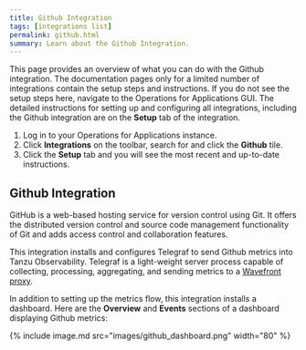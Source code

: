 ```yaml
---
title: Github Integration
tags: [integrations list]
permalink: github.html
summary: Learn about the Github Integration.
---
```


This page provides an overview of what you can do with the Github integration. The documentation pages only for a limited number of integrations contain the setup steps and instructions. If you do not see the setup steps here, navigate to the Operations for Applications GUI. The detailed instructions for setting up and configuring all integrations, including the Github integration are on the **Setup** tab of the integration.

1. Log in to your Operations for Applications instance. 
2. Click **Integrations** on the toolbar, search for and click the **Github** tile. 
3. Click the **Setup** tab and you will see the most recent and up-to-date instructions.

## Github Integration
GitHub is a web-based hosting service for version control using Git. It offers the distributed version control and source code management functionality of Git and adds access control and collaboration features.

This integration installs and configures Telegraf to send Github metrics into Tanzu Observability. Telegraf is a light-weight server process capable of collecting, processing, aggregating, and sending metrics to a [Wavefront proxy](https://docs.wavefront.com/proxies.html).

In addition to setting up the metrics flow, this integration installs a dashboard. Here are the **Overview** and **Events** sections of a dashboard displaying Github metrics:

{% include image.md src="images/github_dashboard.png" width="80" %}




